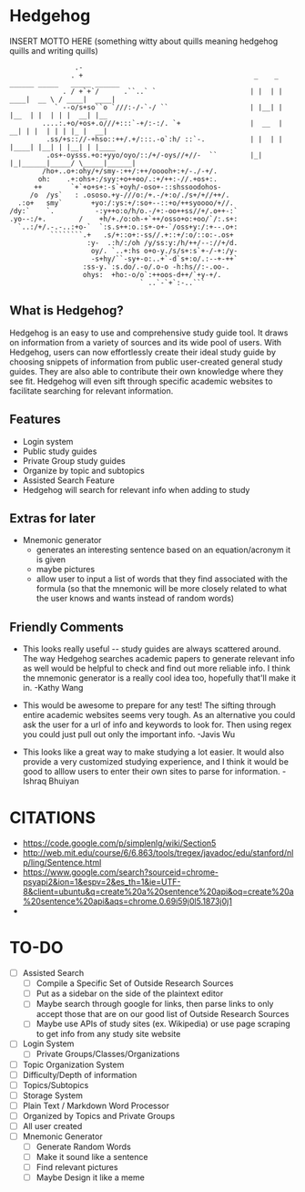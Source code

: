 # Hedgehog
INSERT MOTTO HERE (something witty about quills meaning hedgehog quills and writing quills)

                    .-                                        
                   . +                                          _    _ ______ _____   _____ ______
                 . / +`+`/      .``..` `                       | |  | |  ____|  __ \ / ____|  ____|
               ` --o/s+so``o `///:-/-`-/ ``                    | |__| | |__  | |  | | |  __| |__   
            ....:.+o/+os+.o///+:::`-+/:-:/. `+                 |  __  |  __| | |  | | | |_ |  __|  
             .ss/+s:://-+hso::++/.+/:::.-o`:h/ ::`-.           | |  | | |____| |__| | |__| | |____
             .os+-oysss.+o:+yyo/oyo/::/+/-oys//+//-  ``        |_|  |_|______|_____/ \_____|______|  
            /ho+..o+:ohy/+/smy-:++/:++/ooooh+:+/-./-+/.       
           oh:    .+:ohs+:/syy:+o++oo/.:+/++:-//.+os+:.       
          ++       `+`+o+s+:-s`+oyh/-oso+-::shssoodohos-      
         /o  /ys`   : .ososo.+y-///o:/+.-/+:o/./s+/+//++/.    
      .:o+   smy`       +yo:/:ys:+/:so+--::+o/++syoooo/+//.   
    /dy:`    `.          -:y++o:o/h/o.-/+:-oo++ss//+/.o++-:`  
    .yo--:/+.        /    +h/+./o:oh-+`++/osso+o:+oo/`/:.s+:  
      `..:/+/.-.-..:+o-`  `:s.s++:o.:s+-o+-`/oss+y:/:+--.o+:  
              ````````.+   .s/+::o+:-ss//.+::+/:o/::o:-.os+   
                       :y-  .:h/:/oh /y/ss:y:/h/++/--://+/d.  
                        oy/. `..+:hs o+o-y./s/s+:s`+-/-+:/y-  
                        -s+hy/``-sy+-o:..+`-d`s+:o/.:--+-++`  
                      :ss-y.`:s.do/.-o/.o-o -h:hs//:-.oo-.    
                      ohys:  +ho:-o/o`:++oos-d++/`+y-+/.      
                                    ` ..`-`+`:-..```  

## What is Hedgehog?
Hedgehog is an easy to use and comprehensive study guide tool. It draws on information from a variety of sources and its wide pool of users. With Hedgehog, users can now effortlessly create their ideal study guide by choosing snippets of information from public user-created general study guides. They are also able to contribute their own knowledge where they see fit. Hedgehog will even sift through specific academic websites to facilitate searching for relevant information.
<br>

## Features
- Login system
- Public study guides
- Private Group study guides
- Organize by topic and subtopics
- Assisted Search Feature
- Hedgehog will search for relevant info when adding to study

## Extras for later
- Mnemonic generator
  - generates an interesting sentence based on an equation/acronym it is given
  - maybe pictures
  - allow user to input a list of words that they find associated with the formula (so that the mnemonic will be more closely related to what the user knows and wants instead of random words)


## Friendly Comments
- This looks really useful -- study guides are always scattered around. The way Hedgehog searches academic papers to generate relevant info as well would be helpful to check and find out more reliable info. I think the mnemonic generator is a really cool idea too, hopefully that'll make it in. -Kathy Wang

- This would be awesome to prepare for any test! The sifting through entire academic websites seems very tough. As an alternative you could ask the user for a url of info and keywords to look for. Then using regex you could just pull out only the important info. -Javis Wu

- This looks like a great way to make studying a lot easier. It would also provide a very customized studying experience, and I think it would be good to alllow users to enter their own sites to parse for information. - Ishraq Bhuiyan

# CITATIONS
- https://code.google.com/p/simplenlg/wiki/Section5
- http://web.mit.edu/course/6/6.863/tools/tregex/javadoc/edu/stanford/nlp/ling/Sentence.html
- https://www.google.com/search?sourceid=chrome-psyapi2&ion=1&espv=2&es_th=1&ie=UTF-8&client=ubuntu&q=create%20a%20sentence%20api&oq=create%20a%20sentence%20api&aqs=chrome.0.69i59j0l5.1873j0j1
-

# TO-DO
- [ ] Assisted Search
  - [ ] Compile a Specific Set of Outside Research Sources
  - [ ] Put as a sidebar on the side of the plaintext editor
  - [ ] Maybe search through google for links, then parse links to only accept those that are on our good list of Outside Research Sources
  - [ ] Maybe use APIs of study sites (ex. Wikipedia) or use page scraping to get info from any study site website
- [ ] Login System
  - [ ] Private Groups/Classes/Organizations
- [ ] Topic Organization System
 - [ ] Difficulty/Depth of information
 - [ ] Topics/Subtopics
- [ ] Storage System
 - [ ] Plain Text / Markdown Word Processor
 - [ ] Organized by Topics and Private Groups
 - [ ] All user created
- [ ] Mnemonic Generator
  - [ ] Generate Random Words
  - [ ] Make it sound like a sentence
  - [ ] Find relevant pictures
  - [ ] Maybe Design it like a meme
